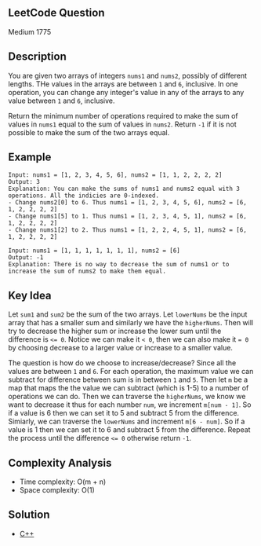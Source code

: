 ## LeetCode Question
Medium 1775

## Description
You are given two arrays of integers `nums1` and `nums2`, possibly of different lengths. THe values in the arrays are between `1` and `6`, inclusive. In one operation, you can change any integer's value in any of the arrays to any value between `1` and `6`, inclusive. 

Return the minimum number of operations required to make the sum of values in `nums1` equal to the sum of values in `nums2`. Return `-1` if it is not possible to make the sum of the two arrays equal.

## Example
```
Input: nums1 = [1, 2, 3, 4, 5, 6], nums2 = [1, 1, 2, 2, 2, 2]
Output: 3
Explanation: You can make the sums of nums1 and nums2 equal with 3 operations. All the indicies are 0-indexed.
- Change nums2[0] to 6. Thus nums1 = [1, 2, 3, 4, 5, 6], nums2 = [6, 1, 2, 2, 2, 2]
- Change nums1[5] to 1. Thus nums1 = [1, 2, 3, 4, 5, 1], nums2 = [6, 1, 2, 2, 2, 2]
- Change nums1[2] to 2. Thus nums1 = [1, 2, 2, 4, 5, 1], nums2 = [6, 1, 2, 2, 2, 2]

Input: nums1 = [1, 1, 1, 1, 1, 1, 1], nums2 = [6]
Output: -1
Explanation: There is no way to decrease the sum of nums1 or to increase the sum of nums2 to make them equal.
```

## Key Idea
Let `sum1` and `sum2` be the sum of the two arrays. Let `lowerNums` be the input array that has a smaller sum and similarly we have the `higherNums`. Then will try to decrease the higher sum or increase the lower sum until the difference is `<= 0`. Notice we can make it `< 0`, then we can also make it `= 0` by choosing decrease to a larger value or increase to a smaller value.

The question is how do we choose to increase/decrease? Since all the values are between `1` and `6`. For each operation, the maximum value we can subtract for difference between sum is in between `1` and `5`. Then let `m` be a map that maps the the value we can subtract (which is 1-5) to a number of operations we can do. Then we can traverse the `higherNums`, we know we want to decrease it thus for each number `num`, we increment `m[num - 1]`. So if a value is 6 then we can set it to 5 and subtract 5 from the difference. Simiarly, we can traverse the `lowerNums` and increment `m[6 - num]`. So if a value is 1 then we can set it to 6 and subtract 5 from the difference. Repeat the process until the difference `<= 0` otherwise return `-1`.

## Complexity Analysis
- Time complexity: O(m + n)
- Space complexity: O(1)

## Solution
- [C++](solution.cpp)